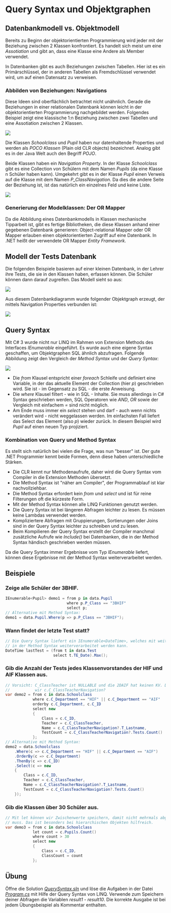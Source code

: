 # Query Syntax und Objektgraphen

## Datenbankmodell vs. Objektmodell
Bereits zu Beginn der objektorientierten Programmierung wird jeder mit der Beziehung zwischen 2 
Klassen konfrontiert. Es handelt sich meist um eine *Assotiation* und gibt an, dass eine Klasse
eine Andere als Member verwendet.

In Datenbanken gibt es auch Beziehungen zwischen Tabellen. Hier ist es ein Primärschlüssel, der
in anderen Tabellen als Fremdschlüssel verwendet wird, um auf einen Datensatz zu verweisen.

### Abbilden von Beziehungen: Navigations
Diese Ideen sind oberflächlich betrachtet nicht unähnlich. Gerade die Beziehungen in einer relationalen
Datenbank können leicht in der objektorientierten Programmierung nachgebildet werden. Folgendes
Beispiel zeigt eine klassische 1:n Beziehung zwischen zwei Tabellen und eine Assotiation zwischen
2 Klassen.

![](er_vs_class.png)

Die Klassen *Schoolclass* und *Pupil* haben nur datenhaltende Properties und werden als *POCO Klassen* 
(Plain old CLR objects) bezeichnet. Analog gibt es in der Java Welt auch den Begriff *POJO*.

Beide Klassen haben ein *Navigation Property*. In der Klasse *Schoolclass* gibt es eine Collection von
Schülern mit dem Namen *Pupils* (da eine Klasse n Schüler haben kann). Umgekehrt gibt es in der Klasse
*Pupil* einen Verweis auf die Klasse mit dem Namen *P_ClassNavigation*. Da dies die andere Seite der
Beziehung ist, ist das natürlich ein einzelnes Feld und keine Liste.

![](navigations.png)


### Generierung der Modelklassen: Der OR Mapper
Da die Abbildung eines Datenbankmodells in Klassen mechanische Tipparbeit ist, gibt es fertige
Bibliotheken, die diese Klassen anhand einer gegebenen Datenbank generieren: Object-relational Mapper
oder OR Mapper erlauben einen objektorientierten Zugriff auf eine Datenbank. In .NET heißt
der verwendete OR Mapper *Entity Framework*.

## Modell der Tests Datenbank
Die folgenden Beispiele basieren auf einer kleinen Datenbank, in der Lehrer ihre Tests, die sie in
den Klassen haben, erfassen können. Die Schüler können dann darauf zugreifen. Das Modell sieht so
aus:

![](er_diagram2.png)

Aus diesem Datenbankdiagramm wurde folgender Objektgraph erzeugt, der mittels Navigation Properties
verbunden ist:

![](classdiagram.png)

## Query Syntax
Mit C# 3 wurde nicht nur LINQ im Rahmen von Extension Methods des Interfaces *IEnumerable* eingeführt.
Es wurde auch eine eigene Syntax geschaffen, um Objektgraphen SQL ähnlich abzufragen. Folgende
Abbildung zeigt den Vergleich der *Method Syntax* und der *Query Syntax*:

![](method_vs_query.png)

- Die *from* Klausel entspricht einer *foreach* Schleife und definiert eine Variable, in der das
  aktuelle Element der Collection (hier *p*) geschrieben wird. Sie ist - im Gegensatz zu SQL - die erste Anweisung.
- Die *where* Klausel filtert - wie in SQL - Inhalte. Sie muss allerdings in C# Syntax geschrieben
  werden, SQL Operatoren wie *AND*, *OR* sowie der Vergleich mit einfachem *=* sind nicht möglich.
- Am Ende muss immer ein *select* stehen und darf - auch wenn nichts verändert wird - nicht 
  weggelassen werden. Im einfachsten Fall liefert das Select das Element (also *p*)
  wieder zurück. In diesem Beispiel wird *Pupil* auf einen neuen Typ projiziert.

### Kombination von Query und Method Syntax
Es stellt sich natürlich bei vielen die Frage, was nun "besser" ist. Der gute .NET Programmier kennt
beide Formen, denn diese haben unterschiedliche Stärken.

- Die CLR kennt nur Methodenaufrufe, daher wird die Query Syntax vom Compiler in die
  Extension Methoden übersetzt.
- Die Method Syntax ist "näher am Compiler", der Programmablauf ist klar nachvollziehbar.
- Die Method Syntax erfordert kein *from* und *select* und ist für reine Filterungen oft die kürzeste Form.
- Mit der Method Syntax können alle LINQ Funktionen genutzt werden.
- Die Query Syntax ist bei längeren Abfragen leichter zu lesen. Es müssen keine Lambdas verwendet
  werden.
- Kompliziertere Abfragen mit Gruppierungen, Sortierungen oder Joins sind in der Query Syntax
  leichter zu schreiben und zu lesen.
- Beim Kompilieren der Query Syntax erstellt der Compiler manchmal zusätzliche Aufrufe wie
  *Include()* bei Datenbanken, die in der Method Syntax händisch geschrieben werden müssen.

Da die Query Syntax immer Ergebnisse vom Typ *IEnumerable* liefert, können diese Ergebnisse mit
der Method Syntax weiterverarbeitet werden.

## Beispiele
### Zeige alle Schüler der 3BHIF.
```c#
IEnumerable<Pupil> demo1 = from p in data.Pupil
                           where p.P_Class == "3BHIF"
                           select p;
// Alternative mit Method Syntax:
demo1 = data.Pupil.Where(p => p.P_Class == "3BHIF");
```

### Wann findet der letzte Test statt?
```c#
// Die Query Syntax liefert ein IEnumerable<DateTime>, welches mit weiteren Methoden
// in der Method Syntax weiterverarbeitet werden kann.
DateTime lastTest = (from t in data.Test
                     select t.TE_Date).Max();
```

### Gib die Anzahl der Tests jedes Klassenvorstandes der HIF und AIF Klassen aus.
```c#
// Vorsicht: C_ClassTeacher ist NULLABLE und die 2DAIF hat keinen KV. Daher verwenden
//           wir c.C_ClassTeacherNavigation?
var demo2 = from c in data.Schoolclass
            where c.C_Department == "HIF" || c.C_Department == "AIF"
            orderby c.C_Department, c.C_ID
            select new
            {
                Class = c.C_ID,
                Teacher = c.C_ClassTeacher,
                Name = c.C_ClassTeacherNavigation?.T_Lastname,
                TestCount = c.C_ClassTeacherNavigation?.Tests.Count()
            };
// Alternative mit Method Syntax:
demo2 = data.Schoolclass
    .Where(c => c.C_Department == "HIF" || c.C_Department == "AIF")
    .OrderBy(c => c.C_Department)
    .ThenBy(c => c.C_ID)
    .Select(c => new
    {
        Class = c.C_ID,
        Teacher = c.C_ClassTeacher,
        Name = c.C_ClassTeacherNavigation?.T_Lastname,
        TestCount = c.C_ClassTeacherNavigation?.Tests.Count()
    });
```

### Gib die Klassen über 30 Schüler aus.
```c#
// Mit let können wir Zwischenwerte speichern, damit nicht mehrmals abgefragt werden 
// muss. Das ist besonders bei hierarchischen Objekten hilfreich.
var demo3 = from c in data.Schoolclass
            let count = c.Pupils.Count()
            where count > 30
            select new
            {
                Class = c.C_ID,
                ClassCount = count
            };
```

## Übung
Öffne die Solution *[QuerySyntax.sln](QuerySyntax)* und löse die Aufgaben in der Datei *[Program.cs](QuerySyntax/Program.cs)* mit Hilfe der 
Query Syntax von LINQ. Verwende zum 
Speichern deiner Abfragen die Variablen *result1* - *result10*. Die korrekte Ausgabe ist bei jedem
Übungsbeispiel als Kommentar enthalten.
